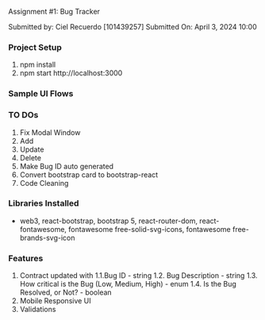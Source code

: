 Assignment #1: Bug Tracker

Submitted by: Ciel Recuerdo [101439257]
Submitted On: April 3, 2024 10:00

### Project Setup
1. npm install
2. npm start    http://localhost:3000

### Sample UI Flows


### TO DOs
1. Fix Modal Window <DONE>
2. Add <DONE>
3. Update <DONE> 
4. Delete <DONE>
5. Make Bug ID auto generated
6. Convert bootstrap card to bootstrap-react
7. Code Cleaning 

### Libraries Installed
- web3, react-bootstrap, bootstrap 5, react-router-dom, react-fontawesome, fontawesome free-solid-svg-icons, fontawesome free-brands-svg-icon

### Features
1. Contract updated with 
    1.1.Bug ID - string
    1.2. Bug Description - string
    1.3. How critical is the Bug (Low, Medium, High) - enum
    1.4. Is the Bug Resolved, or Not? - boolean
2. Mobile Responsive UI
3. Validations